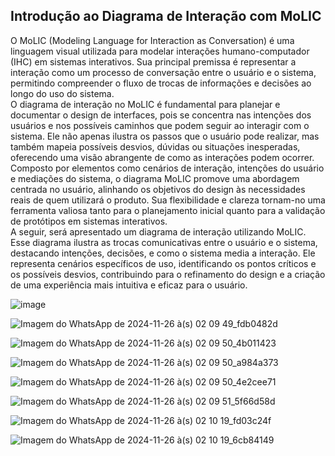 ## Introdução ao Diagrama de Interação com MoLIC
O MoLIC (Modeling Language for Interaction as Conversation) é uma linguagem visual utilizada para modelar interações humano-computador (IHC) em sistemas interativos. Sua principal premissa é representar a interação como um processo de conversação entre o usuário e o sistema, permitindo compreender o fluxo de trocas de informações e decisões ao longo do uso do sistema.<br/>
  O diagrama de interação no MoLIC é fundamental para planejar e documentar o design de interfaces, pois se concentra nas intenções dos usuários e nos possíveis caminhos que podem seguir ao interagir com o sistema. Ele não apenas ilustra os passos que o usuário pode realizar, mas também mapeia possíveis desvios, dúvidas ou situações inesperadas, oferecendo uma visão abrangente de como as interações podem ocorrer.<br/>
  Composto por elementos como cenários de interação, intenções do usuário e mediações do sistema, o diagrama MoLIC promove uma abordagem centrada no usuário, alinhando os objetivos do design às necessidades reais de quem utilizará o produto. Sua flexibilidade e clareza tornam-no uma ferramenta valiosa tanto para o planejamento inicial quanto para a validação de protótipos em sistemas interativos.<br/>
  A seguir, será apresentado um diagrama de interação utilizando MoLIC. Esse diagrama ilustra as trocas comunicativas entre o usuário e o sistema, destacando intenções, decisões, e como o sistema media a interação. Ele representa cenários específicos de uso, identificando os pontos críticos e os possíveis desvios, contribuindo para o refinamento do design e a criação de uma experiência mais intuitiva e eficaz para o usuário.<br/>


![image](https://github.com/user-attachments/assets/bd038ff7-be66-4081-8a25-7c80226e37da)



![Imagem do WhatsApp de 2024-11-26 à(s) 02 09 49_fdb0482d](https://github.com/user-attachments/assets/53442b5a-a326-48c5-8fc4-84d2963261ae)


![Imagem do WhatsApp de 2024-11-26 à(s) 02 09 50_4b011423](https://github.com/user-attachments/assets/ba168f85-9477-4e7a-8f2f-324b50a97b76)


![Imagem do WhatsApp de 2024-11-26 à(s) 02 09 50_a984a373](https://github.com/user-attachments/assets/d244b8f3-948b-4db9-9c20-58055ab7bfea)


![Imagem do WhatsApp de 2024-11-26 à(s) 02 09 50_4e2cee71](https://github.com/user-attachments/assets/5d6b75a6-ba02-4e8e-b5e1-0506e6b04952)


![Imagem do WhatsApp de 2024-11-26 à(s) 02 09 51_5f66d58d](https://github.com/user-attachments/assets/68352290-07b7-43fb-a222-cb5e806c2c4d)


![Imagem do WhatsApp de 2024-11-26 à(s) 02 10 19_fd03c24f](https://github.com/user-attachments/assets/94f2f1a0-5453-4bd9-835a-726b5a353a3b)


![Imagem do WhatsApp de 2024-11-26 à(s) 02 10 19_6cb84149](https://github.com/user-attachments/assets/f7dc45cf-192d-4301-9b2e-4b69918ef1fe)
